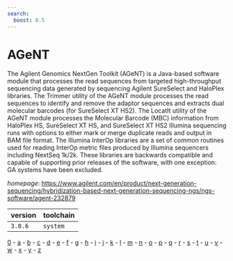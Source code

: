 ```yaml
---
search:
  boost: 0.5
---
```

# AGeNT

The Agilent Genomics NextGen Toolkit (AGeNT) is a Java-based software module that processes the read sequences from targeted high-throughput sequencing data generated by sequencing Agilent SureSelect and HaloPlex libraries.  The Trimmer utility of the AGeNT module processes the read sequences to identify and remove the adaptor sequences and extracts dual molecular barcodes (for SureSelect XT HS2).  The LocatIt utility of the AGeNT module processes the Molecular Barcode (MBC) information from HaloPlex HS, SureSelect XT HS, and SureSelect XT HS2 Illumina sequencing runs with options to either mark or merge duplicate reads and output in BAM file format. The Illumina InterOp libraries are a set of common routines used for reading InterOp metric files produced by Illumina sequencers including NextSeq 1k/2k. These libraries are backwards compatible and capable of supporting prior releases of the software, with one exception: GA systems have been excluded.

*homepage*: <https://www.agilent.com/en/product/next-generation-sequencing/hybridization-based-next-generation-sequencing-ngs/ngs-software/agent-232879>

version | toolchain
--------|----------
``3.0.6`` | ``system``

[0](../0/index.md) - [a](../a/index.md) - [b](../b/index.md) - [c](../c/index.md) - [d](../d/index.md) - [e](../e/index.md) - [f](../f/index.md) - [g](../g/index.md) - [h](../h/index.md) - [i](../i/index.md) - [j](../j/index.md) - [k](../k/index.md) - [l](../l/index.md) - [m](../m/index.md) - [n](../n/index.md) - [o](../o/index.md) - [p](../p/index.md) - [q](../q/index.md) - [r](../r/index.md) - [s](../s/index.md) - [t](../t/index.md) - [u](../u/index.md) - [v](../v/index.md) - [w](../w/index.md) - [x](../x/index.md) - [y](../y/index.md) - [z](../z/index.md)

